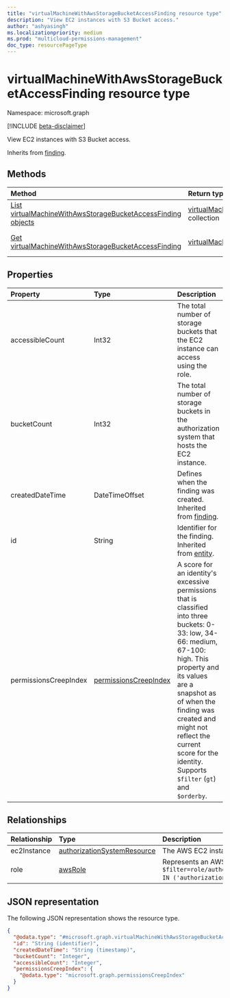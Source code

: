 ```yaml
---
title: "virtualMachineWithAwsStorageBucketAccessFinding resource type"
description: "View EC2 instances with S3 Bucket access."
author: "ashyasingh"
ms.localizationpriority: medium
ms.prod: "multicloud-permissions-management"
doc_type: resourcePageType
---
```


# virtualMachineWithAwsStorageBucketAccessFinding resource type

Namespace: microsoft.graph

[!INCLUDE [beta-disclaimer](../../includes/beta-disclaimer.md)]

View EC2 instances with S3 Bucket access.

Inherits from [finding](../resources/finding.md).

## Methods
|Method|Return type|Description|
|:---|:---|:---|
|[List virtualMachineWithAwsStorageBucketAccessFinding objects](../api/virtualmachinewithawsstoragebucketaccessfinding-list.md)|[virtualMachineWithAwsStorageBucketAccessFinding](../resources/virtualmachinewithawsstoragebucketaccessfinding.md) collection|Get a list of the [virtualMachineWithAwsStorageBucketAccessFinding](../resources/virtualmachinewithawsstoragebucketaccessfinding.md) objects and their properties.|
|[Get virtualMachineWithAwsStorageBucketAccessFinding](../api/virtualmachinewithawsstoragebucketaccessfinding-get.md)|[virtualMachineWithAwsStorageBucketAccessFinding](../resources/virtualmachinewithawsstoragebucketaccessfinding.md)|Read the properties and relationships of a [virtualMachineWithAwsStorageBucketAccessFinding](../resources/virtualmachinewithawsstoragebucketaccessfinding.md) object.|


## Properties
|Property|Type|Description|
|:---|:---|:---|
|accessibleCount|Int32|The total number of storage buckets that the EC2 instance can access using the role.|
|bucketCount|Int32|The total number of storage buckets in the authorization system that hosts the EC2 instance.|
|createdDateTime|DateTimeOffset|Defines when the finding was created. Inherited from [finding](../resources/finding.md).|
|id|String|Identifier for the finding. Inherited from [entity](../resources/entity.md).|
|permissionsCreepIndex|[permissionsCreepIndex](../resources/permissionscreepindex.md)|A score for an identity's excessive permissions that is classified into three buckets: 0-33: low, 34-66: medium, 67-100: high. This property and its values are a snapshot as of when the finding was created and might not reflect the current score for the identity. Supports `$filter` (`gt`) and `$orderby`. |


## Relationships
|Relationship|Type|Description|
|:---|:---|:---|
|ec2Instance|[authorizationSystemResource](../resources/authorizationsystemresource.md)|The AWS EC2 instance that is assigned using the role.|
|role|[awsRole](../resources/awsrole.md)|Represents an AWS role. Supports `$filter` as follows: `$filter=role/authorizationSystem/authorizationSystemId IN ('authorizationSystemIds')`.|



## JSON representation
The following JSON representation shows the resource type.
<!-- {
  "blockType": "resource",
  "keyProperty": "id",
  "@odata.type": "microsoft.graph.virtualMachineWithAwsStorageBucketAccessFinding",
  "baseType": "microsoft.graph.finding",
  "openType": false
}
-->
``` json
{
  "@odata.type": "#microsoft.graph.virtualMachineWithAwsStorageBucketAccessFinding",
  "id": "String (identifier)",
  "createdDateTime": "String (timestamp)",
  "bucketCount": "Integer",
  "accessibleCount": "Integer",
  "permissionsCreepIndex": {
    "@odata.type": "microsoft.graph.permissionsCreepIndex"
  }
}
```

